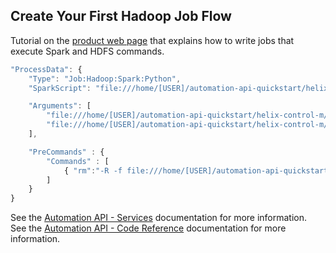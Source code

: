 ## Create Your First Hadoop Job Flow

Tutorial on the [product web page](https://docs.bmc.com/docs/display/ctmSaaSAPI/Running+applications+and+programs+in+your+environment)  that explains how to write jobs that execute Spark and HDFS commands.

```javascript
"ProcessData": {
    "Type": "Job:Hadoop:Spark:Python",
    "SparkScript": "file:///home/[USER]/automation-api-quickstart/helix-control-m/101-running-hadoop-spark-job-flow/processData.py",

    "Arguments": [
        "file:///home/[USER]/automation-api-quickstart/helix-control-m/101-running-hadoop-spark-job-flow/processData.py",
        "file:///home/[USER]/automation-api-quickstart/helix-control-m/101-running-hadoop-spark-job-flow/processDataOutDir"
    ],

    "PreCommands" : {
        "Commands" : [
            { "rm":"-R -f file:///home/[USER]/automation-api-quickstart/helix-control-m/101-running-hadoop-spark-job-flow/processDataOutDir" }
        ]                   
    }
}
```

See the [Automation API - Services](https://docs.bmc.com/docs/display/ctmSaaSAPI/Services) documentation for more information.  
See the [Automation API - Code Reference](https://docs.bmc.com/docs/display/ctmSaaSAPI/Code+Reference) documentation for more information.
